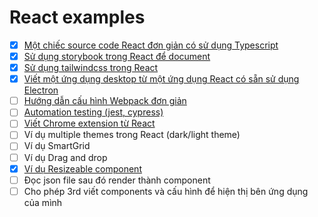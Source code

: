 # React examples

- [x] [Một chiếc source code React đơn giản có sử dụng Typescript](https://github.com/dotuan9x/react-example/tree/typescript-blank)
- [x] [Sử dụng storybook trong React để document](https://github.com/dotuan9x/react-example/tree/storybook)
- [x] [Sử dụng tailwindcss trong React](https://github.com/dotuan9x/react-example/tree/tailwindcss)
- [x] [Viết một ứng dụng desktop từ một ứng dụng React có sẵn sử dụng Electron](https://github.com/dotuan9x/react-example/tree/electron)
- [ ] [Hướng dẫn cấu hình Webpack đơn giản](https://github.com/dotuan9x/react-example/tree/webpack)
- [ ] [Automation testing (jest, cypress)](https://github.com/dotuan9x/react-example/tree/test)
- [ ] [Viết Chrome extension từ React](https://github.com/dotuan9x/react-example/tree/chrome-extension)
- [ ] Ví dụ multiple themes trong React (dark/light theme)
- [ ] Ví dụ SmartGrid 
- [ ] Ví dụ Drag and drop
- [x] [Ví dụ Resizeable component](https://github.com/dotuan9x/react-example/tree/master/src/examples/resizeable)
- [ ] Đọc json file sau đó render thành component
- [ ] Cho phép 3rd viết components và cấu hình để hiện thị bên ứng dụng của mình
